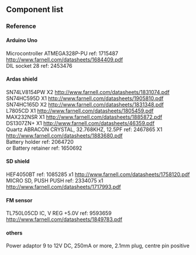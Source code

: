 ## Component list

### Reference 

#### Arduino Uno
Microcontroller ATMEGA328P-PU ref: 1715487  http://www.farnell.com/datasheets/1684409.pdf  
DIL socket 28 ref: 2453476  

#### Ardas shield
SN74LV8154PW       X2     http://www.farnell.com/datasheets/1831074.pdf  
SN74HC595D         X1     http://www.farnell.com/datasheets/1905810.pdf  
SN74HC165D         X2     http://www.farnell.com/datasheets/1831348.pdf  
L7805CD            X1     http://www.farnell.com/datasheets/1805459.pdf  
MAX232NSR          X1     http://www.farnell.com/datasheets/1885872.pdf  
DS1307ZN+          X1     http://www.farnell.com/datasheets/46359.pdf  
Quartz ABRACON CRYSTAL, 32.768KHZ, 12.5PF  ref: 2467865  X1 http://www.farnell.com/datasheets/1883680.pdf  
Battery holder ref: 2064720  
or
Battery retainer ref: 1650692  

#### SD shield
HEF4050BT  ref: 1085285   x1   http://www.farnell.com/datasheets/1758120.pdf  
MICRO SD, PUSH PUSH ref:  2334075  x1 http://www.farnell.com/datasheets/1717993.pdf  

#### FM sensor
TL750L05CD  IC, V REG +5.0V  ref: 	9593659  http://www.farnell.com/datasheets/1849783.pdf  

#### others
Power adaptor 9 to 12V DC, 250mA or more, 2.1mm plug, centre pin positive  




